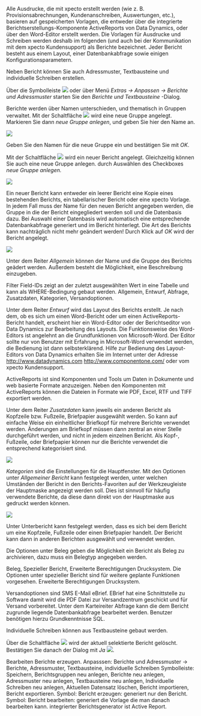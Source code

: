 Alle Ausdrucke, die mit xpecto erstellt werden (wie z. B. Provisionsabrechnungen, Kundenanschreiben, Auswertungen, etc.), basieren auf gespeicherten Vorlagen, die entweder über die integrierte Berichtserstellungs-Komponente ActiveReports von Data Dynamics, oder über den Word-Editor erstellt werden. Die Vorlagen für Ausdrucke und Schreiben werden deshalb im folgenden (und auch bei der Kommunikation mit dem xpecto Kundensupport) als Berichte bezeichnet. Jeder Bericht besteht aus einem Layout, einer Datenbankabfrage sowie einigen Konfigurationsparametern. 

Neben Bericht können Sie auch Adressmuster, Textbausteine und individuelle Schreiben erstellen.

Über die Symbolleiste ![](http://xpecto.github.io/docs/img/img_1442245724286.png) oder über Menü *Extras → Anpassen → Berichte und Adressmuster* starten Sie den *Berichte und Textbausteine* -Dialog.

Berichte werden über Namen unterschieden, und thematisch in Gruppen verwaltet. Mit der Schaltfläche ![](http://xpecto.github.io/docs/img/img_1424086630188.png) wird eine neue Gruppe angelegt. Markieren Sie dann *neue Gruppe anlegen*, und geben Sie hier den Name an.

![](http://xpecto.github.io/docs/img/img_1424086718173.png)

Geben Sie den Namen für die neue Gruppe ein und bestätigen Sie mit *OK*.

Mit der Schaltfläche ![](http://xpecto.github.io/docs/img/img_1424086982407.png) wird ein neuer Bericht angelegt. Gleichzeitig können Sie auch eine neue Gruppe anlegen. durch Auswählen des Checkboxes *neue Gruppe anlegen.* 

![](http://xpecto.github.io/docs/img/img_1442319951175.png)

Ein neuer Bericht kann entweder ein leerer Bericht eine Kopie eines bestehenden Berichts, ein tabellarischer Bericht oder eine xpecto Vorlage. In jedem Fall muss der Name für den neuen Bericht angegeben werden, die Gruppe in die der Bericht eingegliedert werden soll und die Datenbasis dazu. Bei Auswahl einer Datenbasis wird automatisch eine entsprechende Datenbankabfrage generiert und im Bericht hinterlegt. 
Die Art des Berichts kann nachträglich nicht mehr geändert werden! Durch Klick auf *OK* wird der Bericht angelegt.

![](http://xpecto.github.io/docs/img/img_1442317569556.png)

Unter dem Reiter *Allgemein* können der Name und die Gruppe des Berichts geädert werden. Außerdem besteht die Möglichkeit, eine Beschreibung einzugeben.

Filter Field-IDs zeigt an der zuletzt ausgewählten Wert in eine Tabelle und kann als WHERE-Bedingung gebaut werden.
Allgemein, Entwurf, Abfrage, Zusatzdaten, Kategorien, Versandoptionen.

Unter dem Reiter *Entwurf* wird das Layout des Berichts erstellt. Je nach dem, ob es sich um einen Word-Bericht oder um einen ActiveReports-Bericht handelt, erscheint hier ein Word-Editor  oder der Berichtseditor von Data Dynamics zur Bearbeitung des Layouts. Die Funktionsweise des Word-Editors ist angelehnt an die Grundfunktionen von Microsoft-Word. Der Editor sollte nur von Benutzer mit Erfahrung in Microsoft-Word verwendet werden, die Bedienung ist dann selbsterklärend. Hilfe zur Bedienung des Layout-Editors von Data Dynamics erhalten Sie im Internet unter der Adresse http://www.datadynamics.com  http://www.componentone.com/ oder vom xpecto Kundensupport.

ActiveReports ist sind Komponenten und Tools um Daten in Dokumente und web basierte Formate anzuzeigen.
Neben den Komponenten mit ActiveReports können die Dateien in Formate wie PDF, Excel, RTF und TIFF exportiert werden.

Unter dem Reiter *Zusatzdaten* kann jeweils ein anderen Bericht als Kopfzeile bzw. Fußzeile, Briefpapier ausgewählt werden. So kann auf einfache Weise ein einheitlicher Briefkopf für mehrere Berichte verwendet werden. Änderungen am Briefkopf müssen dann zentral an einer Stelle durchgeführt werden, und nicht in jedem einzelnen Bericht. Als Kopf-, Fußzeile, oder Briefpapier können nur die Berichte verwendet die entsprechend kategorisiert sind.

![](http://xpecto.github.io/docs/img/img_1442317999574.png)
 
*Kategorien* sind die Einstellungen für die Hauptfenster. Mit den Optionen unter *Allgemeiner Bericht* kann festgelegt werden, unter welchen Umständen der Bericht in den Berichts-Favoriten auf der Werkzeugleiste der Hauptmaske angezeigt werden soll. Dies ist sinnvoll für häufig verwendete Berichte, da diese dann direkt von der Hauptmaske aus gedruckt werden können.

![](http://xpecto.github.io/docs/img/img_1424100723603.png)

Unter Unterbericht kann festgelegt werden, dass es sich bei dem Bericht um eine Kopfzeile, Fußzeile oder einen Briefpapier handelt. Der Bericht kann dann in anderen Berichten ausgewählt und verwendet werden.

Die Optionen unter Beleg geben die Möglichkeit ein Bericht als Beleg zu archivieren, dazu muss ein Belegtyp angegeben werden.

Beleg, Spezieller Bericht, Erweiterte Berechtigungen Drucksystem.
Die Optionen unter spezieller Bericht sind für weitere geplante Funktionen vorgesehen.
Erweiterte Berechtigungen Drucksystem.

Versandoptionen sind SMS  E-Mail eBrief.  EBrief hat eine Schnittstelle zu Software damit wird die PDF Datei zur Versandzentrum geschickt und für Versand vorbereitet.
Unter dem Karteireiter Abfrage kann die dem Bericht zugrunde liegende Datenbankabfrage bearbeitet werden. 
Benutzer benötigen hierzu Grundkenntnisse SQL.

Individuelle Schreiben können aus Textbausteine gebaut werden.

Über die Schaltfläche ![](http://xpecto.github.io/docs/img/img_1424865740751.png)  wird der aktuell selektierte Bericht gelöscht. Bestätigen Sie danach der Dialog mit *Ja* ![](http://xpecto.github.io/docs/img/img_1424865976218.png).

Bearbeiten Berichte erzeugen.
Anpasssen: Berichte und Adressmuster → Berichte, Adressmuster, Textbausteine, individuelle Schreiben
Symbolleiste: Speichern, Berichtsgruppen neu anlegen, Berichte neu anlegen, Adressmuster neu anlegen, Textbausteine neu anlegen, Individuelle Schreiben neu anlegen, Aktuellen Datensatz löschen, Bericht importieren, Bericht exportieren.
Symbol: Bericht erzeugen: generiert nur den Bericht.
Symbol: Bericht bearbeiten: generiert die Vorlage die man danach bearbeiten kann.
integrierter Berichtsgenerator ist Active Report.

